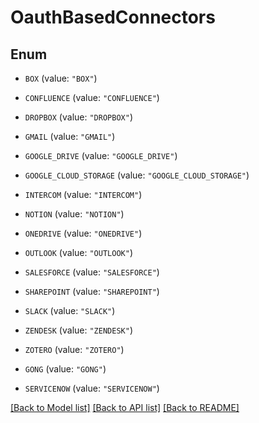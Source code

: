 # OauthBasedConnectors

## Enum


* `BOX` (value: `"BOX"`)

* `CONFLUENCE` (value: `"CONFLUENCE"`)

* `DROPBOX` (value: `"DROPBOX"`)

* `GMAIL` (value: `"GMAIL"`)

* `GOOGLE_DRIVE` (value: `"GOOGLE_DRIVE"`)

* `GOOGLE_CLOUD_STORAGE` (value: `"GOOGLE_CLOUD_STORAGE"`)

* `INTERCOM` (value: `"INTERCOM"`)

* `NOTION` (value: `"NOTION"`)

* `ONEDRIVE` (value: `"ONEDRIVE"`)

* `OUTLOOK` (value: `"OUTLOOK"`)

* `SALESFORCE` (value: `"SALESFORCE"`)

* `SHAREPOINT` (value: `"SHAREPOINT"`)

* `SLACK` (value: `"SLACK"`)

* `ZENDESK` (value: `"ZENDESK"`)

* `ZOTERO` (value: `"ZOTERO"`)

* `GONG` (value: `"GONG"`)

* `SERVICENOW` (value: `"SERVICENOW"`)


[[Back to Model list]](../README.md#documentation-for-models) [[Back to API list]](../README.md#documentation-for-api-endpoints) [[Back to README]](../README.md)


